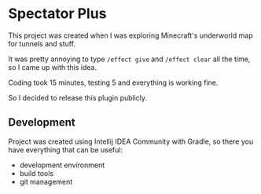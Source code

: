 Spectator Plus
==============

This project was created when I was exploring Minecraft's underworld map for tunnels and stuff.

It was pretty annoying to type `/effect give` and `/effect clear` all the time, so I came up with this idea.

Coding took 15 minutes, testing 5 and everything is working fine.

So I decided to release this plugin publicly.

Development
-----------
Project was created using Intellij IDEA Community with Gradle, so there you have everything that can be useful:
- development environment
- build tools
- git management